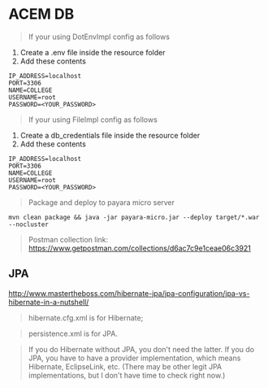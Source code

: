# ACEM DB

> If your using DotEnvImpl config as follows

1. Create a .env file inside the resource folder
2. Add these contents

```
IP_ADDRESS=localhost
PORT=3306
NAME=COLLEGE
USERNAME=root
PASSWORD=<YOUR_PASSWORD>
```

> If your using FileImpl config as follows

1. Create a db_credentials file inside the resource folder
2. Add these contents

```
IP_ADDRESS=localhost
PORT=3306
NAME=COLLEGE
USERNAME=root
PASSWORD=<YOUR_PASSWORD>
```

> Package and deploy to payara micro server

```
mvn clean package && java -jar payara-micro.jar --deploy target/*.war --nocluster

```

> Postman collection link: https://www.getpostman.com/collections/d6ac7c9e1ceae06c3921

## JPA

http://www.mastertheboss.com/hibernate-jpa/jpa-configuration/jpa-vs-hibernate-in-a-nutshell/

> hibernate.cfg.xml is for Hibernate; 

> persistence.xml is for JPA.
 
> If you do Hibernate without JPA, you don't need the latter. If you do JPA, you have to have a provider implementation, which means Hibernate, EclipseLink, etc. (There may be other legit JPA implementations, but I don't have time to check right now.)